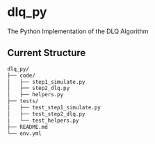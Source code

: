 # dlq_py
The Python Implementation of the DLQ Algorithm

## Current Structure

```bash
dlq_py/
├── code/
│   ├── step1_simulate.py
│   ├── step2_dlq.py
│   ├── helpers.py
├── tests/
│   ├── test_step1_simulate.py
│   ├── test_step2_dlq.py
│   └── test_helpers.py
├── README.md
└── env.yml
```
